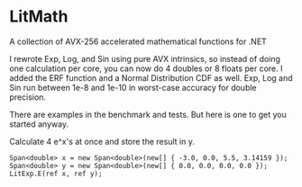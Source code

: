 # LitMath
 A collection of AVX-256 accelerated mathematical functions for .NET

 I rewrote Exp, Log, and Sin using pure AVX intrinsics, so instead of doing one calculation per core, you can now do 4 doubles or 8 floats per core. I added the ERF function and a Normal Distribution CDF as well. Exp, Log and Sin run between 1e-8 and 1e-10 in worst-case accuracy for double precision.

 There are examples in the benchmark and tests. But here is one to get you started anyway.

 Calculate 4 e^x's at once and store the result in y.

 `
 Span<double> x = new Span<double>(new[] { -3.0, 0.0, 5.5, 3.14159 });
 Span<double> y = new Span<double>(new[] { 0.0, 0.0, 0.0, 0.0 });
 LitExp.E(ref x, ref y);
 `
